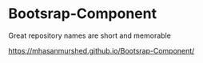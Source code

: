 # Bootsrap-Component
Great repository names are short and memorable


https://mhasanmurshed.github.io/Bootsrap-Component/
